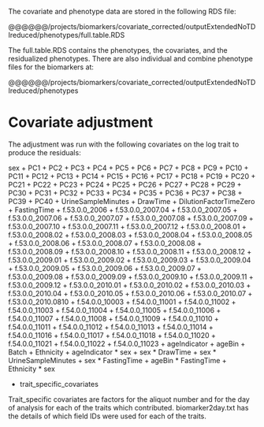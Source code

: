 
The covariate and phenotype data are stored in the following RDS file:

@@@@@@/projects/biomarkers/covariate_corrected/outputExtendedNoTDIreduced/phenotypes/full.table.RDS

The full.table.RDS contains the phenotypes, the covariates, and the residualized phenotypes. There are also individual and combine phenotype files for the biomarkers at:

@@@@@@/projects/biomarkers/covariate_corrected/outputExtendedNoTDIreduced/phenotypes


Covariate adjustment
====================
The adjustment was run with the following covariates on the log trait to produce the residuals:

sex + PC1 + PC2 + PC3 + PC4 + PC5 + PC6 + PC7 + PC8 + PC9 + PC10 + PC11 + PC12 + PC13 + PC14 + PC15 + PC16 + PC17 + PC18 + PC19 + PC20 + PC21 + PC22 + PC23 + PC24 + PC25 + PC26 + PC27 + PC28 + PC29 + PC30 + PC31 + PC32 + PC33 + PC34 + PC35 + PC36 + PC37 + PC38 + PC39 + PC40 + UrineSampleMinutes + DrawTime + DilutionFactorTimeZero + FastingTime + f.53.0.0_2006 + f.53.0.0_2007.04 + f.53.0.0_2007.05 + f.53.0.0_2007.06 + f.53.0.0_2007.07 + f.53.0.0_2007.08 + f.53.0.0_2007.09 + f.53.0.0_2007.10 + f.53.0.0_2007.11 + f.53.0.0_2007.12 + f.53.0.0_2008.01 + f.53.0.0_2008.02 + f.53.0.0_2008.03 + f.53.0.0_2008.04 + f.53.0.0_2008.05 + f.53.0.0_2008.06 + f.53.0.0_2008.07 + f.53.0.0_2008.08 + f.53.0.0_2008.09 + f.53.0.0_2008.10 + f.53.0.0_2008.11 + f.53.0.0_2008.12 + f.53.0.0_2009.01 + f.53.0.0_2009.02 + f.53.0.0_2009.03 + f.53.0.0_2009.04 + f.53.0.0_2009.05 + f.53.0.0_2009.06 + f.53.0.0_2009.07 + f.53.0.0_2009.08 + f.53.0.0_2009.09 + f.53.0.0_2009.10 + f.53.0.0_2009.11 + f.53.0.0_2009.12 + f.53.0.0_2010.01 + f.53.0.0_2010.02 + f.53.0.0_2010.03 + f.53.0.0_2010.04 + f.53.0.0_2010.05 + f.53.0.0_2010.06 + f.53.0.0_2010.07 + f.53.0.0_2010.0810 + f.54.0.0_10003 + f.54.0.0_11001 + f.54.0.0_11002 + f.54.0.0_11003 + f.54.0.0_11004 + f.54.0.0_11005 + f.54.0.0_11006 + f.54.0.0_11007 + f.54.0.0_11008 + f.54.0.0_11009 + f.54.0.0_11010 + f.54.0.0_11011 + f.54.0.0_11012 + f.54.0.0_11013 + f.54.0.0_11014 + f.54.0.0_11016 + f.54.0.0_11017 + f.54.0.0_11018 + f.54.0.0_11020 + f.54.0.0_11021 + f.54.0.0_11022 + f.54.0.0_11023 + ageIndicator + ageBin + Batch + Ethnicity + ageIndicator * sex + sex * DrawTime + sex * UrineSampleMinutes + sex * FastingTime + ageBin * FastingTime + Ethnicity * sex
 + trait_specific_covariates

Trait_specific covariates are factors for the aliquot number and for the day of analysis for each of the traits which contributed. biomarker2day.txt has the details of which field IDs were used for each of the traits.

